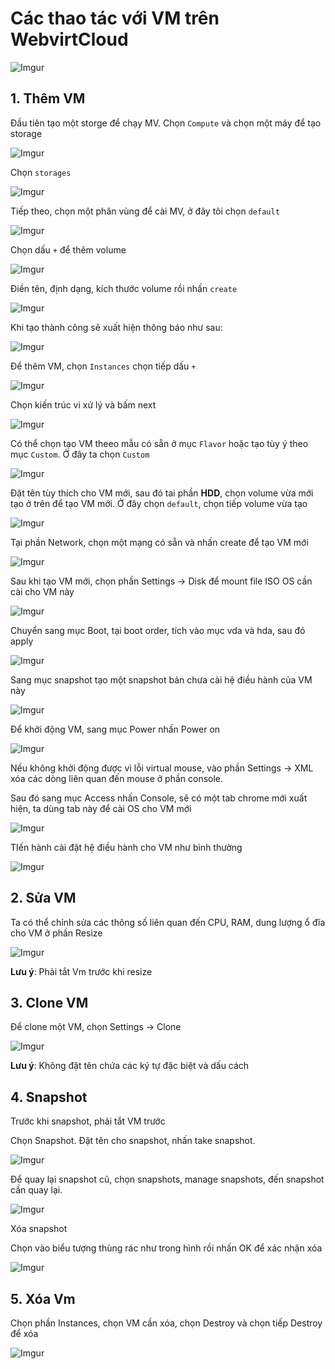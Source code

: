 # Các thao tác với VM trên WebvirtCloud

![Imgur](https://i.imgur.com/f9h1TpL.png)

## 1. Thêm VM 

Đầu tiên tạo một storge để chạy MV. Chọn `Compute` và chọn một máy để tạo storage 

![Imgur](https://i.imgur.com/A6u0dzv.png)

Chọn `storages` 

![Imgur](https://i.imgur.com/wXj7osq.png)

Tiếp theo, chọn một phân vùng để cài MV, ở đây tôi chọn `default` 

![Imgur](https://i.imgur.com/h0ubzds.png)

Chọn dấu `+` để thêm volume

![Imgur](https://i.imgur.com/RFTAnWi.png)

Điền tên, định dạng, kích thước volume rồi nhấn `create`

![Imgur](https://i.imgur.com/DeybKV0.png)

Khi tạo thành công sẽ xuất hiện thông báo như sau:

![Imgur](https://i.imgur.com/G6XJRfL.png)

Để thêm VM, chọn `Instances` chọn tiếp dấu `+`

![Imgur](https://i.imgur.com/ObhKe9V.png)

Chọn kiến trúc vi xử lý và bấm next

![Imgur](https://i.imgur.com/xUpujOx.png)

Có thể chọn tạo VM theeo mẫu có sẵn ở mục `Flavor` hoặc tạo tùy ý theo mục `Custom`. Ở đây ta chọn `Custom`

![Imgur](https://i.imgur.com/QGCqTVj.png)

Đặt tên tùy thích cho VM mới, sau đó tai phần **HDD**, chọn volume vừa mới tạo ở trên để tạo VM mới. Ở đây chọn `default`, chọn tiếp volume vừa tạo

![Imgur](https://i.imgur.com/1PdPsMq.png)

Tại phần Network, chọn một mạng có sẵn và nhấn create để tạo VM mới

![Imgur](https://i.imgur.com/3VdUdyX.png)

Sau khi tạo VM mới, chọn phần Settings -> Disk để mount file ISO OS cần cài cho VM này

![Imgur](https://i.imgur.com/HNuE0yU.png)

Chuyển sang mục Boot, tại boot order, tích vào mục vda và hda, sau đó apply

![Imgur](https://i.imgur.com/lpcaZaP.png)

Sang mục snapshot tạo một snapshot bản chưa cài hệ điều hành của VM này

![Imgur](https://i.imgur.com/zVG3Tui.png)

Để khởi động VM, sang mục Power nhấn Power on

![Imgur](https://i.imgur.com/zHOroMn.png)

Nếu không khởi động được vì lỗi virtual mouse, vào phần Settings -> XML xóa các dòng liên quan đến mouse ở phần console.

Sau đó sang mục Access nhấn Console, sẽ có một tab chrome mới xuất hiện, ta dùng tab này để cài OS cho VM mới

![Imgur](https://i.imgur.com/RZFa1Sd.png)

TIến hành cài đặt hệ điều hành cho VM như bình thường

![Imgur](https://i.imgur.com/TxxlKft.png)

## 2. Sửa VM

Ta có thể chỉnh sửa các thông số liên quan đến CPU, RAM, dung lượng ổ đĩa cho VM ở phần Resize 

![Imgur](https://i.imgur.com/mF1hVDX.png)

**Lưu ý**: Phải tắt Vm trước khi resize

## 3. Clone VM

Để clone một VM, chọn Settings -> Clone

![Imgur](https://i.imgur.com/qv3WPBR.png)

**Lưu ý**: Không đặt tên chứa các ký tự đặc biệt và dấu cách

## 4. Snapshot 

Trước khi snapshot, phải tắt VM trước

Chọn Snapshot. Đặt tên cho snapshot, nhấn take snapshot.

![Imgur](https://i.imgur.com/4ZNfTkz.png)

Để quay lại snapshot cũ, chọn snapshots, manage snapshots, đến snapshot cần quay lại.

![Imgur](https://i.imgur.com/fcpyII9.png)

Xóa snapshot

Chọn vào biểu tượng thùng rác như trong hình rồi nhấn OK để xác nhận xóa

![Imgur](https://i.imgur.com/Fj2KGDp.png)

## 5. Xóa Vm

Chọn phần Instances, chọn VM cần xóa, chọn Destroy và chọn tiếp Destroy để xóa

![Imgur](https://i.imgur.com/K95qWGx.png)

